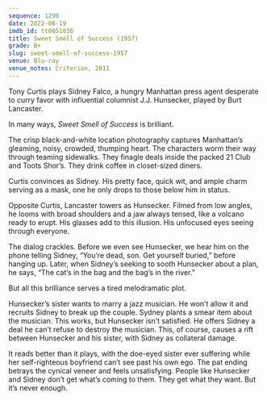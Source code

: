 ```yaml
---
sequence: 1290
date: 2022-06-19
imdb_id: tt0051036
title: Sweet Smell of Success (1957)
grade: B+
slug: sweet-smell-of-success-1957
venue: Blu-ray
venue_notes: Criterion, 2011
---
```


Tony Curtis plays Sidney Falco, a hungry Manhattan press agent desperate to curry favor with influential columnist J.J. Hunsecker, played by Burt Lancaster.

<!-- end -->

In many ways, _Sweet Smell of Success_ is brilliant.

The crisp black-and-white location photography captures Manhattan’s gleaming, noisy, crowded, thumping heart. The characters worm their way through teaming sidewalks. They finagle deals inside the packed 21 Club and Toots Shor’s. They drink coffee in closet-sized diners.

Curtis convinces as Sidney. His pretty face, quick wit, and ample charm serving as a mask, one he only drops to those below him in status.

Opposite Curtis, Lancaster towers as Hunsecker. Filmed from low angles, he looms with broad shoulders and a jaw always tensed, like a volcano ready to erupt. His glasses add to this illusion. His unfocused eyes seeing through everyone.

The dialog crackles. Before we even see Hunsecker, we hear him on the phone telling Sidney, “You’re dead, son. Get yourself buried,” before hanging up. Later, when Sidney’s seeking to sooth Hunsecker about a plan, he says, “The cat’s in the bag and the bag’s in the river.”

But all this brilliance serves a tired melodramatic plot.

Hunsecker’s sister wants to marry a jazz musician. He won’t allow it and recruits Sidney to break up the couple. Sydney plants a smear item about the musician. This works, but Hunsecker isn’t satisfied. He offers Sidney a deal he can’t refuse to destroy the musician. This, of course, causes a rift between Hunsecker and his sister, with Sidney as collateral damage.

It reads better than it plays, with the doe-eyed sister ever suffering while her self-righteous boyfriend can’t see past his own ego. The pat ending betrays the cynical veneer and feels unsatisfying. People like Hunsecker and Sidney don’t get what’s coming to them. They get what they want. But it’s never enough.

